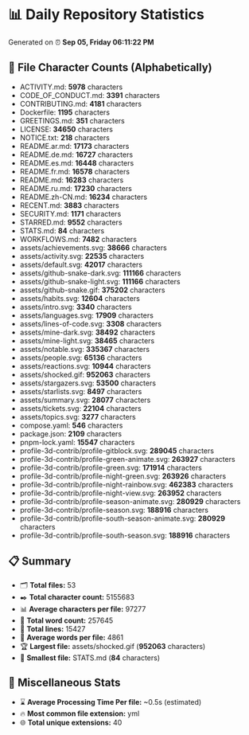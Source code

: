 # 📊 Daily Repository Statistics
Generated on ⏰ **Sep 05, Friday 06:11:22 PM**

## 📂 File Character Counts (Alphabetically)
- ACTIVITY.md: **5978** characters
- CODE_OF_CONDUCT.md: **3391** characters
- CONTRIBUTING.md: **4181** characters
- Dockerfile: **1195** characters
- GREETINGS.md: **351** characters
- LICENSE: **34650** characters
- NOTICE.txt: **218** characters
- README.ar.md: **17173** characters
- README.de.md: **16727** characters
- README.es.md: **16448** characters
- README.fr.md: **16578** characters
- README.md: **16283** characters
- README.ru.md: **17230** characters
- README.zh-CN.md: **16234** characters
- RECENT.md: **3883** characters
- SECURITY.md: **1171** characters
- STARRED.md: **9552** characters
- STATS.md: **84** characters
- WORKFLOWS.md: **7482** characters
- assets/achievements.svg: **38666** characters
- assets/activity.svg: **22535** characters
- assets/default.svg: **42017** characters
- assets/github-snake-dark.svg: **111166** characters
- assets/github-snake-light.svg: **111166** characters
- assets/github-snake.gif: **375202** characters
- assets/habits.svg: **12604** characters
- assets/intro.svg: **3340** characters
- assets/languages.svg: **17909** characters
- assets/lines-of-code.svg: **3308** characters
- assets/mine-dark.svg: **38492** characters
- assets/mine-light.svg: **38465** characters
- assets/notable.svg: **335367** characters
- assets/people.svg: **65136** characters
- assets/reactions.svg: **10944** characters
- assets/shocked.gif: **952063** characters
- assets/stargazers.svg: **53500** characters
- assets/starlists.svg: **8497** characters
- assets/summary.svg: **28077** characters
- assets/tickets.svg: **22104** characters
- assets/topics.svg: **3277** characters
- compose.yaml: **546** characters
- package.json: **2109** characters
- pnpm-lock.yaml: **15547** characters
- profile-3d-contrib/profile-gitblock.svg: **289045** characters
- profile-3d-contrib/profile-green-animate.svg: **263927** characters
- profile-3d-contrib/profile-green.svg: **171914** characters
- profile-3d-contrib/profile-night-green.svg: **263926** characters
- profile-3d-contrib/profile-night-rainbow.svg: **462383** characters
- profile-3d-contrib/profile-night-view.svg: **263952** characters
- profile-3d-contrib/profile-season-animate.svg: **280929** characters
- profile-3d-contrib/profile-season.svg: **188916** characters
- profile-3d-contrib/profile-south-season-animate.svg: **280929** characters
- profile-3d-contrib/profile-south-season.svg: **188916** characters

## 📋 Summary
- 🗂️ **Total files:** 53
- ✒️ **Total character count:** 5155683
- 📊 **Average characters per file:** 97277
- 📝 **Total word count:** 257645
- 🧾 **Total lines:** 15427
- 📐 **Average words per file:** 4861
- 🏆 **Largest file:** assets/shocked.gif (**952063** characters)
- 🥉 **Smallest file:** STATS.md (**84** characters)

## 🌟 Miscellaneous Stats
- ⌛ **Average Processing Time Per file:** ~0.5s (estimated)
- 🔥 **Most common file extension:** yml
- 🌐 **Total unique extensions:** 40
